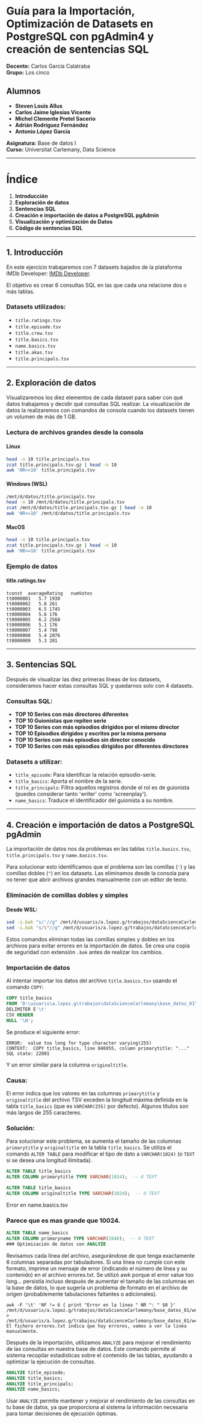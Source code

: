 # Guía para la Importación, Optimización de Datasets en PostgreSQL con pgAdmin4 y creación de sentencias SQL

**Docente:** Carlos García Calatraba  
**Grupo:** Los cinco  

## Alumnos

- **Steven Louis Allus**
- **Carlos Jaime Iglesias Vicente**
- **Michel Clemente Pretel Sacerio**
- **Adrián Rodríguez Fernández**
- **Antonio López García**

**Asignatura:** Base de datos I  
**Curso:** Universitat Carlemany, Data Science  

---

# Índice

1. **Introducción**
2. **Exploración de datos**
3. **Sentencias SQL**
4. **Creación e importación de datos a PostgreSQL pgAdmin**
5. **Visualización y optimización de Datos**
6. **Código de sentencias SQL**

---

## 1. Introducción

En este ejercicio trabajaremos con 7 datasets bajados de la plataforma IMDb Developer: [IMDb Developer](https://developer.imdb.com/).

El objetivo es crear 6 consultas SQL en las que cada una relacione dos o más tablas.

### Datasets utilizados:

- `title.ratings.tsv`
- `title.episode.tsv`
- `title.crew.tsv`
- `title.basics.tsv`
- `name.basics.tsv`
- `title.akas.tsv`
- `title.principals.tsv`

---

## 2. Exploración de datos

Visualizaremos los diez elementos de cada dataset para saber con qué datos trabajamos y decidir qué consultas SQL realizar.
La visualización de datos la realizaremos con comandos de consola cuando los datasets tienen un volumen de más de 1 GB.

### Lectura de archivos grandes desde la consola

#### **Linux**

```sh
head -n 10 title.principals.tsv
zcat title.principals.tsv.gz | head -n 10
awk 'NR<=10' title.principals.tsv
```

#### **Windows (WSL)**

```sh
/mnt/d/datos/title.principals.tsv
head -n 10 /mnt/d/datos/title.principals.tsv
zcat /mnt/d/datos/title.principals.tsv.gz | head -n 10
awk 'NR<=10' /mnt/d/datos/title.principals.tsv
```

#### **MacOS**

```sh
head -n 10 title.principals.tsv
zcat title.principals.tsv.gz | head -n 10
awk 'NR<=10' title.principals.tsv
```

### Ejemplo de datos

#### **title.ratings.tsv**

```
tconst	averageRating	numVotes
tt0000001	5.7	1930
tt0000002	5.8	261
tt0000003	6.5	1745
tt0000004	5.6	176
tt0000005	6.2	2560
tt0000006	5.1	176
tt0000007	5.4	798
tt0000008	5.4	2076
tt0000009	5.3	201
```

---

## 3. Sentencias SQL

Después de visualizar las diez primeras líneas de los datasets, consideramos hacer estas consultas SQL y quedarnos solo con 4 datasets.

### Consultas SQL:

- **TOP 10 Series con más directores diferentes**
- **TOP 10 Guionistas que repiten serie**
- **TOP 10 Series con más episodios dirigidos por el mismo director**
- **TOP 10 Episodios dirigidos y escritos por la misma persona**
- **TOP 10 Series con más episodios sin director conocido**
- **TOP 10 Series con más episodios dirigidos por diferentes directores**

### Datasets a utilizar:

- `title_episode`: Para identificar la relación episodio-serie.
- `title_basics`: Aporta el nombre de la serie.
- `title_principals`: Filtra aquellos registros donde el rol es de guionista (puedes considerar tanto 'writer' como 'screenplay').
- `name_basics`: Traduce el identificador del guionista a su nombre.

---

## 4. Creación e importación de datos a PostgreSQL pgAdmin

La importación de datos nos da problemas en las tablas `title.basics.tsv`, `title.principals.tsv` y `name.basics.tsv`.

Para solucionar esto identificamos que el problema son las comillas (`'`) y las comillas dobles (`"`) en los datasets.
Las eliminamos desde la consola para no tener que abrir archivos grandes manualmente con un editor de texto.

### Eliminación de comillas dobles y simples

#### Desde WSL:

```sh
sed -i.bak "s/'//g" /mnt/d/usuaris/a.lopez.g/trabajos/dataScienceCarlemany/base_datos_01/week_03/title.basics.tsv
sed -i.bak "s/\"//g" /mnt/d/usuaris/a.lopez.g/trabajos/dataScienceCarlemany/base_datos_01/week_03/title.basics.tsv
```

Estos comandos eliminan todas las comillas simples y dobles en los archivos para evitar errores en la importación de datos. Se crea una copia de seguridad con extensión `.bak` antes de realizar los cambios.

### Importación de datos

Al intentar importar los datos del archivo `title.basics.tsv` usando el comando `COPY`:

```sql
COPY title_basics
FROM 'D:\usuaris\a.lopez.g\trabajos\dataScienceCarlemany\base_datos_01\week_03\title.basics.tsv'
DELIMITER E'\t'
CSV HEADER
NULL '\N';
```

Se produce el siguiente error:

```
ERROR:  value too long for type character varying(255)
CONTEXT:  COPY title_basics, line 846955, column primarytitle: "..."
SQL state: 22001
```

Y un error similar para la columna `originaltitle`.

### Causa:

El error indica que los valores en las columnas `primarytitle` y `originaltitle` del archivo TSV exceden la longitud máxima definida en la tabla `title_basics` (que es `VARCHAR(255)` por defecto). Algunos títulos son más largos de 255 caracteres.

### Solución:

Para solucionar este problema, se aumenta el tamaño de las columnas `primarytitle` y `originaltitle` en la tabla `title_basics`. Se utiliza el comando `ALTER TABLE` para modificar el tipo de dato a `VARCHAR(1024)` (o `TEXT` si se desea una longitud ilimitada).

```sql
ALTER TABLE title_basics
ALTER COLUMN primarytitle TYPE VARCHAR(1024);  -- O TEXT

ALTER TABLE title_basics
ALTER COLUMN originaltitle TYPE VARCHAR(1024);  -- O TEXT
```


Error en name.basics.tsv 
### Parece que es mas grande que 10024.
```sql
ALTER TABLE name_basics
ALTER COLUMN primaryname TYPE VARCHAR(2048);  -- O TEXT
### Optimización de datos con ANALYZE
```


Revisamos cada línea del archivo, asegurándose de que tenga exactamente 6 columnas separadas por tabuladores. Si una línea no cumple con este formato, imprime un mensaje de error (indicando el número de línea y su contenido) en el archivo errores.txt. Se utilizó awk porque el error value too long... persistía incluso después de aumentar el tamaño de las columnas en la base de datos, lo que sugería un problema de formato en el archivo de origen (probablemente tabulaciones faltantes o adicionales).

```
awk -F '\t' 'NF != 6 { print "Error en la línea " NR ": " $0 }' /mnt/d/usuaris/a.lopez.g/trabajos/dataScienceCarlemany/base_datos_01/week_03/name.basics.tsv > /mnt/d/usuaris/a.lopez.g/trabajos/dataScienceCarlemany/base_datos_01/week_03/errores.txt
El fichero errores.txt indica que hay errores, vamos a ver la linea manualmente.
```

Después de la importación, utilizamos `ANALYZE` para mejorar el rendimiento de las consultas en nuestra base de datos. Este comando permite al sistema recopilar estadísticas sobre el contenido de las tablas, ayudando a optimizar la ejecución de consultas.

```sql
ANALYZE title_episode;
ANALYZE title_basics;
ANALYZE title_principals;
ANALYZE name_basics;
```

Usar `ANALYZE` permite mantener y mejorar el rendimiento de las consultas en tu base de datos, ya que proporciona al sistema la información necesaria para tomar decisiones de ejecución óptimas.

